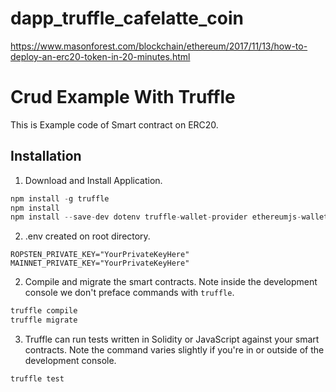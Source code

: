 # dapp_truffle_cafelatte_coin
  https://www.masonforest.com/blockchain/ethereum/2017/11/13/how-to-deploy-an-erc20-token-in-20-minutes.html

# Crud Example With Truffle
This is Example code of Smart contract on ERC20.


## Installation

1. Download and Install Application.
 ```javascript
npm install -g truffle 
npm install
npm install --save-dev dotenv truffle-wallet-provider ethereumjs-wallet
 ```

2. .env created on root directory. 
```
ROPSTEN_PRIVATE_KEY="YourPrivateKeyHere"
MAINNET_PRIVATE_KEY="YourPrivateKeyHere"
``` 

2. Compile and migrate the smart contracts. Note inside the development console we don't preface commands with `truffle`.
```javascript
truffle compile
truffle migrate
```
3. Truffle can run tests written in Solidity or JavaScript against your smart contracts. Note the command varies slightly if you're in or outside of the development console.
```javascript
truffle test
```

